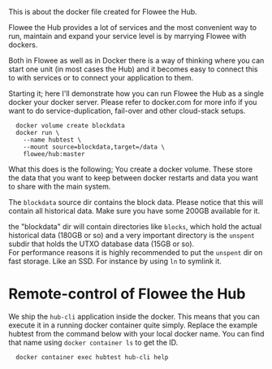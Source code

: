 This is about the docker file created for Flowee the Hub.

Flowee the Hub provides a lot of services and the most convenient way to
run, maintain and expand your service level is by marrying Flowee with
dockers.

Both in Flowee as well as in Docker there is a way of thinking where you
can start one unit (in most cases the Hub) and it becomes easy to connect
this to with services or to connect your application to them.

Starting it;
here I'll demonstrate how you can run Flowee the Hub as a single docker
your docker server. Please refer to docker.com for more info if you want to
do service-duplication, fail-over and other cloud-stack setups.


```
  docker volume create blockdata
  docker run \
    --name hubtest \
    --mount source=blockdata,target=/data \
    flowee/hub:master
```

What this does is the following;
You create a docker volume. These store the data that you want to keep
between docker restarts and data you want to share with the main system.

The `blockdata` source dir contains the block data. Please notice that this will
contain all historical data. Make sure you have some 200GB available for
it.

the "blockdata" dir will contain directories like `blocks`, which hold
the actual historical data (180GB or so) and a very important directory is
the `unspent` subdir that holds the UTXO database data (15GB or so).  
For performance reasons it is highly recommended to put the `unspent` dir
on fast storage. Like an SSD. For instance by using `ln` to symlink it.

# Remote-control of Flowee the Hub

We ship the `hub-cli` application inside the docker. This means that you
can execute it in a running docker container quite simply. Replace the
example hubtest from the command below with your local docker name. You
can find that name using `docker container ls` to get the ID.

```
  docker container exec hubtest hub-cli help
```
